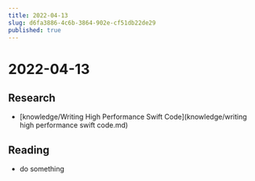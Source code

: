 ```yaml
---
title: 2022-04-13
slug: d6fa3886-4c6b-3864-902e-cf51db22de29
published: true
---
```


# 2022-04-13

## Research

* \[knowledge/Writing High Performance Swift Code\](knowledge/writing high performance swift code.md)

## Reading

* do something
